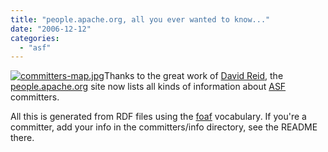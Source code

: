 ```yaml
---
title: "people.apache.org, all you ever wanted to know..."
date: "2006-12-12"
categories: 
  - "asf"
---
```


[![committers-map.jpg](images/committers-map.jpg)](http://people.apache.org/map.html)Thanks to the great work of [David Reid](http://www.david-reid.com/cynic/?p=504), the [people.apache.org](http://people.apache.org) site now lists all kinds of information about [ASF](http://apache.org) committers.

All this is generated from RDF files using the [foaf](http://www.foaf-project.org/) vocabulary. If you're a committer, add your info in the committers/info directory, see the README there.
